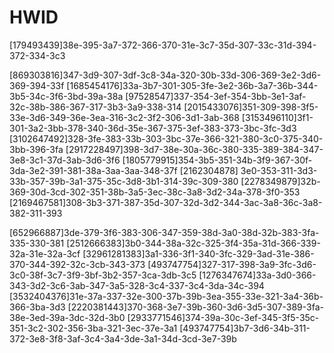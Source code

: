 # HWID
[179493439]38e-395-3a7-372-366-370-31e-3c7-35d-307-33c-31d-394-372-334-3c3

[869303816]347-3d9-307-3df-3c8-34a-320-30b-33d-306-369-3e2-3d6-369-394-33f
[1685454176]33a-3b7-301-305-3fe-3e2-36b-3a7-36b-344-3b5-34c-3f6-3bd-39a-38a
[97528547]337-354-3ef-354-3bb-3e1-3af-32c-38b-386-367-317-3b3-3a9-338-314
[2015433076]351-309-398-3f5-33e-3d6-349-36e-3ea-316-3c2-3f2-306-3d1-3ab-368
[3153496110]3f1-301-3a2-3bb-378-340-36d-35e-367-375-3ef-383-373-3bc-3fc-3d3
[3102647492]328-3fe-383-33b-303-3bc-37e-366-321-380-3c0-375-340-3bb-396-3fa
[2917228497]398-3d7-38e-30a-36c-380-335-389-384-347-3e8-3c1-37d-3ab-3d6-3f6
[1805779915]354-3b5-351-34b-3f9-367-30f-3da-3e2-391-381-38a-3aa-3aa-348-37f
[2162304878] 3e0-353-311-3d3-33b-357-39b-3a1-375-35c-3d8-3b1-314-39c-309-380
[2278349879]32b-369-30d-3cd-302-351-38b-3a5-3ec-38c-3a8-3d2-34a-378-3f0-353
[2169467581]308-3b3-371-387-35d-307-32d-3d2-344-3ac-3a8-36c-3a8-382-311-393

[652966887]3de-379-3f6-383-306-347-359-38d-3a0-38d-32b-383-3fa-335-330-381
[2512666383]3b0-344-38a-32c-325-3f4-35a-31d-366-339-32a-31e-32a-3cf
[32961281383]3a1-336-3f1-340-3fc-329-3ad-31e-386-370-344-392-32c-3cb-343-373
[493747754]327-317-398-3a9-3fc-3d6-3c0-38f-3c7-3f9-3bf-3b2-357-3ca-3db-3c5
[1276347674]33a-3d0-366-343-3d2-3c6-3ab-347-3a5-328-3c4-337-3c4-3da-34c-394
[3532404376]31e-37a-337-32e-300-37b-39b-3ea-355-33e-321-3a4-36b-366-3ba-3d3
[2220381443]370-368-3e7-39b-360-3d6-3d5-307-389-3fa-38e-3ed-39a-3dc-32d-3b0
[2933771546]374-39a-30c-3ef-345-3f5-35c-351-3c2-302-356-3ba-321-3ec-37e-3a1
[493747754]3b7-3d6-34b-311-372-3e8-3f8-3af-3c4-3a4-3de-3a1-34d-3cd-3e7-39b


